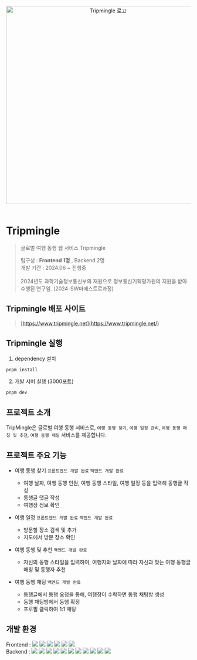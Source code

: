 
<div align="center">
  <img src='https://github.com/user-attachments/assets/508ec400-9dc2-4995-af06-fdb2c0ae0a33' width=540 alt='Tripmingle 로고'/>
</div>

</br>

# Tripmingle

> 글로벌 여행 동행 웹 서비스 Tripmingle
>
> 팀구성 : **Frontend 1명** , Backend 2명 </br>
> 개발 기간 : 2024.06 ~ 진행중 </br></br> 2024년도 과학기술정보통신부의 재원으로 정보통신기획평가원의 지원을 받아 수행된 연구임. (2024-SW마에스트로과정)

## Tripmingle 배포 사이트

> [https://www.tripmingle.net](https://www.tripmingle.net/)

## Tripmingle 실행
1. dependency 설치
```bash
pnpm install
```
2. 개발 서버 실행 (3000포트)
```bash
pnpm dev
```

## 프로젝트 소개
TripMingle은 글로벌 여행 동행 서비스로, `여행 동행 찾기`, `여행 일정 관리`, `여행 동행 매칭 및 추천`, `여행 동행 채팅` 서비스를 제공합니다.

## 프로젝트 주요 기능
- 여행 동행 찾기 `프론트엔드 개발 완료` `백엔드 개발 완료`
  - 여행 날짜, 여행 동행 인원, 여행 동행 스타일, 여행 일정 등을 입력해 동행글 작성
  - 동행글 댓글 작성
  - 여행장 정보 확인
 
- 여행 일정 `프론트엔드 개발 완료` `백엔드 개발 완료`
  - 방문할 장소 검색 및 추가
  - 지도에서 방문 장소 확인

- 여행 동행 및 추천 `백엔드 개발 완료`
  - 자신의 동행 스타일을 입력하여, 여행지와 날짜에 따라 자신과 맞는 여행 동행글 매칭 및 동행자 추천
 
- 여행 동행 채팅 `백엔드 개발 완료`
  - 동행글에서 동행 요청을 통해, 여행장이 수락하면 동행 채팅방 생성
  - 동행 채팅방에서 동행 확정
  - 프로필 클릭하여 1:1 채팅
 
## 개발 환경

<div>
  Frontend : 
  <img src="https://img.shields.io/badge/React-v18.0.0-61dafb?style=flat-square&logo=React"/>
  <img src="https://img.shields.io/badge/NextJs-v14.2.3-3178c6?style=flat-square&logo=Next.Js"/>
  <img src="https://img.shields.io/badge/Typescript-v5.0.0-3178c6?style=flat-square&logo=Typescript"/>
  <img src="https://img.shields.io/badge/Zustand-v4.5.3-764abc?style=flat-square&"/>
  <img src="https://img.shields.io/badge/Vanilla--extract-v1.15.3-ff4785?style=flat-square&"/>
  <img src="https://img.shields.io/badge/pnpm-v9.4.0-f69220?style=flat-square&"/>
</div>
<div>
  Backend :
  <img src="https://img.shields.io/badge/Java-555555?style=flat-square&logo=Java"/> 
  <img src="https://img.shields.io/badge/Spring Boot-555555?style=flat-square&logo=Spring Boot"/>
  <img src="https://img.shields.io/badge/Spring Data JPA-555555?style=flat-square&logo=Spring Data JPA"/> 
  <img src="https://img.shields.io/badge/Spring Security-555555?style=flat-square&logo=Spring Security"/> 
  <img src="https://img.shields.io/badge/MySQL-555555?style=flat-square&logo=MySQL"/>
  <img src="https://img.shields.io/badge/Redis-555555?style=flat-square&logo=Redis"/> 
  <img src="https://img.shields.io/badge/MongoDB-555555?style=flat-square&logo=MongoDB"/> 
  <img src="https://img.shields.io/badge/EC2-555555?style=flat-square&logo=Amazon EC2"/> 
  <img src="https://img.shields.io/badge/RDS-555555?style=flat-square&logo=Amazon RDS"/> 
  <img src="https://img.shields.io/badge/AWS OpenSearch-555555?style=flat-square&logo=OpenSearch"/> 
  <img src="https://img.shields.io/badge/S3-555555?style=flat-square&logo=Amazon S3"/>

</div>


